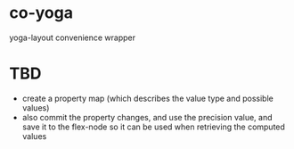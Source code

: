 # co-yoga

yoga-layout convenience wrapper

# TBD

-   create a property map (which describes the value type and possible values)
-   also commit the property changes, and use the precision value, and save it to the flex-node so it can be used when retrieving the computed values
